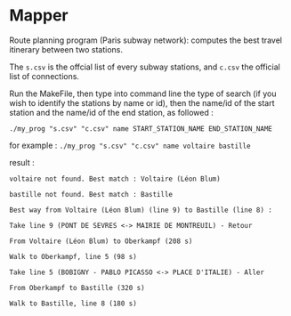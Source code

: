 # Mapper
Route planning program (Paris subway network): computes the best travel itinerary between two stations. 

The `s.csv` is the offcial list of every subway stations, and `c.csv` the official list of connections.

Run the MakeFile, then type into command line the type of search (if you wish to identify the stations by name or id), then the name/id of the start station and the name/id of the end station, as followed :

`./my_prog "s.csv" "c.csv" name START_STATION_NAME END_STATION_NAME` 

for example : `./my_prog "s.csv" "c.csv" name voltaire bastille`


result :

`voltaire not found. Best match : Voltaire (Léon Blum)`

`bastille not found. Best match : Bastille`

`Best way from Voltaire (Léon Blum) (line 9) to Bastille (line 8) : `

`Take line 9 (PONT DE SEVRES <-> MAIRIE DE MONTREUIL) - Retour`

`From Voltaire (Léon Blum) to Oberkampf (208 s)`

`Walk to Oberkampf, line 5 (98 s)`

`Take line 5 (BOBIGNY - PABLO PICASSO <-> PLACE D'ITALIE) - Aller`

`From Oberkampf to Bastille (320 s)`

`Walk to Bastille, line 8 (180 s)`


